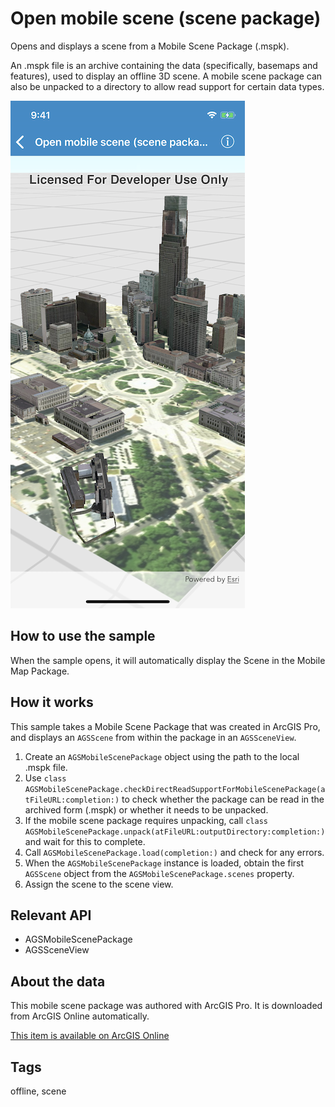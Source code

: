 # Open mobile scene (scene package)

Opens and displays a scene from a Mobile Scene Package (.mspk).

An .mspk file is an archive containing the data (specifically, basemaps and features), used to display an offline 3D scene.
A mobile scene package can also be unpacked to a directory to allow read support for certain data types.

![Open mobile scene (scene package) sample](open-mobile-scene-package.png)

## How to use the sample

When the sample opens, it will automatically display the Scene in the Mobile Map Package.

## How it works

This sample takes a Mobile Scene Package that was created in ArcGIS Pro, and displays an `AGSScene` from within the package in an `AGSSceneView`. 

1. Create an `AGSMobileScenePackage` object using the path to the local .mspk file.
2. Use `class AGSMobileScenePackage.checkDirectReadSupportForMobileScenePackage(atFileURL:completion:)` to check whether the package can be read in the archived form (.mspk) or whether it needs to be unpacked.
3. If the mobile scene package requires unpacking, call `class AGSMobileScenePackage.unpack(atFileURL:outputDirectory:completion:)` and wait for this to complete.
3. Call `AGSMobileScenePackage.load(completion:)` and check for any errors.
4. When the `AGSMobileScenePackage` instance is loaded, obtain the first `AGSScene` object from the `AGSMobileScenePackage.scenes` property.
5. Assign the scene to the scene view.

## Relevant API

* AGSMobileScenePackage
* AGSSceneView

## About the data

This mobile scene package was authored with ArcGIS Pro. It is downloaded from ArcGIS Online automatically.
	
[This item is available on ArcGIS Online](https://www.arcgis.com/home/item.html?id=7dd2f97bb007466ea939160d0de96a9d)

## Tags

offline, scene
